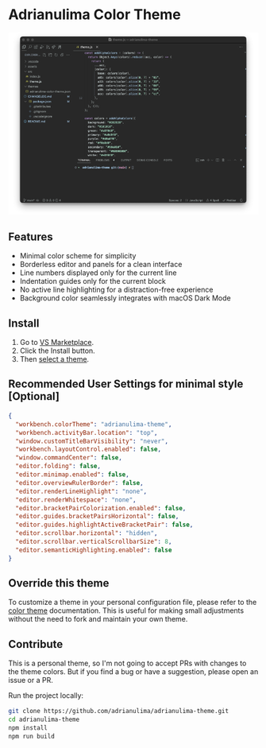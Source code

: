 # Adrianulima Color Theme

![adrianulima-theme-preview](https://github.com/adrianulima/adrianulima-theme/blob/main/assets/adrianulima-theme-preview.png?raw=true)

## Features

- Minimal color scheme for simplicity
- Borderless editor and panels for a clean interface
- Line numbers displayed only for the current line
- Indentation guides only for the current block
- No active line highlighting for a distraction-free experience
- Background color seamlessly integrates with macOS Dark Mode

## Install

1. Go to [VS Marketplace](https://marketplace.visualstudio.com/items?itemName=AdrianoLima.adrianulima-theme).
2. Click the Install button.
3. Then [select a theme](https://code.visualstudio.com/docs/getstarted/themes#_selecting-the-color-theme).

## Recommended User Settings for minimal style [Optional]

```json
{
  "workbench.colorTheme": "adrianulima-theme",
  "workbench.activityBar.location": "top",
  "window.customTitleBarVisibility": "never",
  "workbench.layoutControl.enabled": false,
  "window.commandCenter": false,
  "editor.folding": false,
  "editor.minimap.enabled": false,
  "editor.overviewRulerBorder": false,
  "editor.renderLineHighlight": "none",
  "editor.renderWhitespace": "none",
  "editor.bracketPairColorization.enabled": false,
  "editor.guides.bracketPairsHorizontal": false,
  "editor.guides.highlightActiveBracketPair": false,
  "editor.scrollbar.horizontal": "hidden",
  "editor.scrollbar.verticalScrollbarSize": 8,
  "editor.semanticHighlighting.enabled": false
}
```

## Override this theme

To customize a theme in your personal configuration file, please refer to the [color theme](https://code.visualstudio.com/api/extension-guides/color-theme) documentation. This is useful for making small adjustments without the need to fork and maintain your own theme.

## Contribute

This is a personal theme, so I'm not going to accept PRs with changes to the theme colors. But if you find a bug or have a suggestion, please open an issue or a PR.

Run the project locally:

```bash
git clone https://github.com/adrianulima/adrianulima-theme.git
cd adrianulima-theme
npm install
npm run build
```

